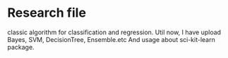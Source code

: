 # Research file
classic algorithm for classification and regression.
Util now, I have upload Bayes, SVM, DecisionTree, Ensemble.etc
And usage about sci-kit-learn package.

